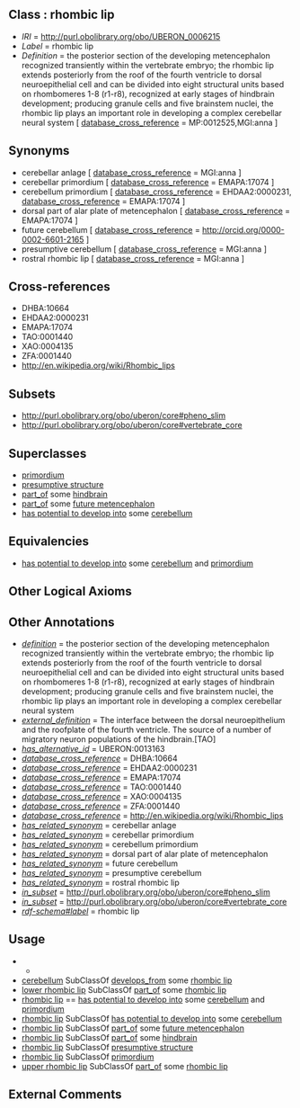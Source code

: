 
## Class : rhombic lip

 * *IRI* = http://purl.obolibrary.org/obo/UBERON_0006215
 * *Label* = rhombic lip
 * *Definition* = the posterior section of the developing metencephalon recognized transiently within the vertebrate embryo; the rhombic lip extends posteriorly from the roof of the fourth ventricle to dorsal neuroepithelial cell and can be divided into eight structural units based on rhombomeres 1-8 (r1-r8), recognized at early stages of hindbrain development; producing granule cells and five brainstem nuclei, the rhombic lip plays an important role in developing a complex cerebellar neural system [ [database_cross_reference](../../ef/oboInOwl#hasDbXref.md) = MP:0012525,MGI:anna ]

## Synonyms

 * cerebellar anlage [ [database_cross_reference](../../ef/oboInOwl#hasDbXref.md) = MGI:anna ]
 * cerebellar primordium [ [database_cross_reference](../../ef/oboInOwl#hasDbXref.md) = EMAPA:17074 ]
 * cerebellum primordium [ [database_cross_reference](../../ef/oboInOwl#hasDbXref.md) = EHDAA2:0000231, [database_cross_reference](../../ef/oboInOwl#hasDbXref.md) = EMAPA:17074 ]
 * dorsal part of alar plate of metencephalon [ [database_cross_reference](../../ef/oboInOwl#hasDbXref.md) = EMAPA:17074 ]
 * future cerebellum [ [database_cross_reference](../../ef/oboInOwl#hasDbXref.md) = http://orcid.org/0000-0002-6601-2165 ]
 * presumptive cerebellum [ [database_cross_reference](../../ef/oboInOwl#hasDbXref.md) = MGI:anna ]
 * rostral rhombic lip [ [database_cross_reference](../../ef/oboInOwl#hasDbXref.md) = MGI:anna ]

## Cross-references

 * DHBA:10664
 * EHDAA2:0000231
 * EMAPA:17074
 * TAO:0001440
 * XAO:0004135
 * ZFA:0001440
 * http://en.wikipedia.org/wiki/Rhombic_lips

## Subsets

 * http://purl.obolibrary.org/obo/uberon/core#pheno_slim
 * http://purl.obolibrary.org/obo/uberon/core#vertebrate_core

## Superclasses

 * [primordium](../../UBERON/48/UBERON_0001048.md)
 * [presumptive structure](../../UBERON/98/UBERON_0006598.md)
 * [part_of](../../BFO/50/BFO_0000050.md) some [hindbrain](../../UBERON/28/UBERON_0002028.md)
 * [part_of](../../BFO/50/BFO_0000050.md) some [future metencephalon](../../UBERON/92/UBERON_0010092.md)
 * [has potential to develop into](../../RO/87/RO_0002387.md) some [cerebellum](../../UBERON/37/UBERON_0002037.md)

## Equivalencies

 * [has potential to develop into](../../RO/87/RO_0002387.md) some [cerebellum](../../UBERON/37/UBERON_0002037.md) and [primordium](../../UBERON/48/UBERON_0001048.md)

## Other Logical Axioms


## Other Annotations

 * *[definition](../../IAO/15/IAO_0000115.md)* = the posterior section of the developing metencephalon recognized transiently within the vertebrate embryo; the rhombic lip extends posteriorly from the roof of the fourth ventricle to dorsal neuroepithelial cell and can be divided into eight structural units based on rhombomeres 1-8 (r1-r8), recognized at early stages of hindbrain development; producing granule cells and five brainstem nuclei, the rhombic lip plays an important role in developing a complex cerebellar neural system
 * *[external_definition](../../UBPROP/01/UBPROP_0000001.md)* = The interface between the dorsal neuroepithelium and the roofplate of the fourth ventricle. The source of a number of migratory neuron populations of the hindbrain.[TAO]
 * *[has_alternative_id](../../Id/oboInOwl#hasAlternativeId.md)* = UBERON:0013163
 * *[database_cross_reference](../../ef/oboInOwl#hasDbXref.md)* = DHBA:10664
 * *[database_cross_reference](../../ef/oboInOwl#hasDbXref.md)* = EHDAA2:0000231
 * *[database_cross_reference](../../ef/oboInOwl#hasDbXref.md)* = EMAPA:17074
 * *[database_cross_reference](../../ef/oboInOwl#hasDbXref.md)* = TAO:0001440
 * *[database_cross_reference](../../ef/oboInOwl#hasDbXref.md)* = XAO:0004135
 * *[database_cross_reference](../../ef/oboInOwl#hasDbXref.md)* = ZFA:0001440
 * *[database_cross_reference](../../ef/oboInOwl#hasDbXref.md)* = http://en.wikipedia.org/wiki/Rhombic_lips
 * *[has_related_synonym](../../ym/oboInOwl#hasRelatedSynonym.md)* = cerebellar anlage
 * *[has_related_synonym](../../ym/oboInOwl#hasRelatedSynonym.md)* = cerebellar primordium
 * *[has_related_synonym](../../ym/oboInOwl#hasRelatedSynonym.md)* = cerebellum primordium
 * *[has_related_synonym](../../ym/oboInOwl#hasRelatedSynonym.md)* = dorsal part of alar plate of metencephalon
 * *[has_related_synonym](../../ym/oboInOwl#hasRelatedSynonym.md)* = future cerebellum
 * *[has_related_synonym](../../ym/oboInOwl#hasRelatedSynonym.md)* = presumptive cerebellum
 * *[has_related_synonym](../../ym/oboInOwl#hasRelatedSynonym.md)* = rostral rhombic lip
 * *[in_subset](../../et/oboInOwl#inSubset.md)* = http://purl.obolibrary.org/obo/uberon/core#pheno_slim
 * *[in_subset](../../et/oboInOwl#inSubset.md)* = http://purl.obolibrary.org/obo/uberon/core#vertebrate_core
 * *[rdf-schema#label](../../el/rdf-schema#label.md)* = rhombic lip

## Usage

 * -
 * [cerebellum](../../UBERON/37/UBERON_0002037.md) SubClassOf [develops_from](../../RO/02/RO_0002202.md) some [rhombic lip](../../UBERON/15/UBERON_0006215.md)
 * [lower rhombic lip](../../UBERON/40/UBERON_0009840.md) SubClassOf [part_of](../../BFO/50/BFO_0000050.md) some [rhombic lip](../../UBERON/15/UBERON_0006215.md)
 * [rhombic lip](../../UBERON/15/UBERON_0006215.md) == [has potential to develop into](../../RO/87/RO_0002387.md) some [cerebellum](../../UBERON/37/UBERON_0002037.md) and [primordium](../../UBERON/48/UBERON_0001048.md)
 * [rhombic lip](../../UBERON/15/UBERON_0006215.md) SubClassOf [has potential to develop into](../../RO/87/RO_0002387.md) some [cerebellum](../../UBERON/37/UBERON_0002037.md)
 * [rhombic lip](../../UBERON/15/UBERON_0006215.md) SubClassOf [part_of](../../BFO/50/BFO_0000050.md) some [future metencephalon](../../UBERON/92/UBERON_0010092.md)
 * [rhombic lip](../../UBERON/15/UBERON_0006215.md) SubClassOf [part_of](../../BFO/50/BFO_0000050.md) some [hindbrain](../../UBERON/28/UBERON_0002028.md)
 * [rhombic lip](../../UBERON/15/UBERON_0006215.md) SubClassOf [presumptive structure](../../UBERON/98/UBERON_0006598.md)
 * [rhombic lip](../../UBERON/15/UBERON_0006215.md) SubClassOf [primordium](../../UBERON/48/UBERON_0001048.md)
 * [upper rhombic lip](../../UBERON/41/UBERON_0009841.md) SubClassOf [part_of](../../BFO/50/BFO_0000050.md) some [rhombic lip](../../UBERON/15/UBERON_0006215.md)

## External Comments

